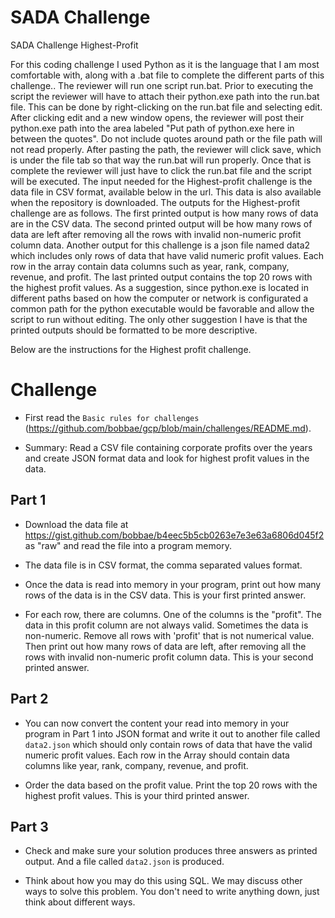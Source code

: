 # SADA Challenge
SADA Challenge Highest-Profit

For this coding challenge I used Python as it is the language that I am most comfortable with, along with a .bat file to complete the different parts of this challenge.. 
The reviewer will run one script run.bat. Prior to executing the script the reviewer will have to attach their python.exe path into the run.bat file. This can be done by right-clicking on the run.bat file and selecting edit.
After clicking edit and a new window opens, the reviewer will post their python.exe path into the area labeled "Put path of python.exe here in between the quotes". Do not include quotes around path or the file path will not read properly.
After pasting the path, the reviewer will click save, which is under the file tab so that way the run.bat will run properly.
Once that is complete the reviewer will just have to click the run.bat file and the script will be executed. The input needed for the Highest-profit challenge is the data file in CSV format, available below in the url. This data is also available when the repository is downloaded.
The outputs for the Highest-profit challenge are as follows. The first printed output is how many rows of data are in the CSV data. The second printed output will be how many rows of data are left after removing all the rows with invalid non-numeric profit column data.
Another output for this challenge is a json file named data2 which includes only rows of data that have valid numeric profit values. Each row in the array contain data columns such as year, rank, company, revenue, and profit. The last printed output contains the top 20 rows with the highest profit values.
As a suggestion, since python.exe is located in different paths based on how the computer or network is configurated a common path for the python executable would be favorable and allow the script to run without editing. The only other suggestion I have is that the printed outputs should be formatted to be more descriptive.

Below are the instructions for the Highest profit challenge.


# Challenge
* First read the `Basic rules for challenges` (https://github.com/bobbae/gcp/blob/main/challenges/README.md).

* Summary: Read a CSV file containing corporate profits over the years and create JSON format data and look for highest profit values in the data.

## Part 1

* Download the data file at https://gist.github.com/bobbae/b4eec5b5cb0263e7e3e63a6806d045f2 as "raw" and read the file into a program memory.  

* The data file is in CSV format, the
comma separated values format.  

* Once the data is read into memory in your program, print out how many rows of the data is in the CSV data. This is your first printed answer.

* For each row, there are columns.  One of the columns is the "profit".  The data in this profit column
are not always valid.  Sometimes the data is non-numeric.  Remove all rows with 'profit' that is not numerical value. Then
print out how many rows of data are left, after removing all the rows with invalid non-numeric profit column data.  This is your second printed answer.


## Part 2

* You can now convert the content your read into memory in your program in Part 1 into JSON format and write it out to another file called `data2.json` which should only contain rows of data that have the valid numeric profit values. Each row in the Array should contain data columns like year, rank, company, revenue, and profit.

* Order the data based on the profit value.  Print the top 20 rows with the highest profit values. This is your third printed answer.

## Part 3

* Check and make sure your solution produces three answers as printed output. And a file called `data2.json` is produced.

* Think about how you may do this using SQL.  We may discuss other ways to solve this problem.  You don't need to write anything down, just think about different ways.
